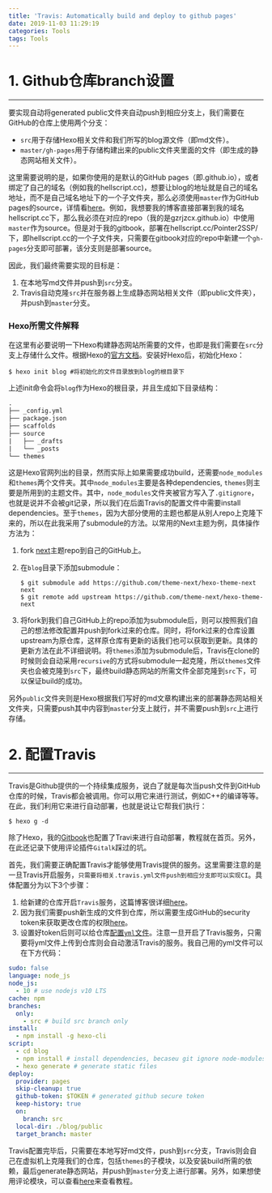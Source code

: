 ```yaml
---
title: 'Travis: Automatically build and deploy to github pages'
date: 2019-11-03 11:29:19
categories: Tools
tags: Tools
---
```


# 1. Github仓库branch设置

---

要实现自动将generated public文件夹自动push到相应分支上，我们需要在GitHub的仓库上使用两个分支：

- `src`用于存储Hexo相关文件和我们所写的blog源文件（即md文件）。
- `master/gh-pages`用于存储构建出来的public文件夹里面的文件（即生成的静态网站相关文件）。

这里需要说明的是，如果你使用的是默认的GitHub pages（即<user>.github.io），或者绑定了自己的域名（例如我的hellscript.cc)，想要让blog的地址就是自己的域名地址，而不是自己域名地址下的一个子文件夹，那么必须使用`master`作为GitHub pages的source，详情看[here](https://help.github.com/en/github/working-with-github-pages/about-github-pages#publishing-sources-for-github-pages-sites)。例如，我想要我的博客直接部署到我的域名hellscript.cc下，那么我必须在对应的repo（我的是gzrjzcx.github.io）中使用`master`作为source。但是对于我的gitbook，部署在hellscript.cc/Pointer2SSP/下，即hellscript.cc的一个子文件夹，只需要在gitbook对应的repo中新建一个`gh-pages`分支即可部署，该分支则是部署source。

因此，我们最终需要实现的目标是：

1. 在本地写md文件并push到`src`分支。
2. Travis自动克隆`src`并在服务器上生成静态网站相关文件（即public文件夹），并push到`master`分支。

### Hexo所需文件解释

在这里有必要说明一下Hexo构建静态网站所需要的文件，也即是我们需要在`src`分支上存储什么文件。根据Hexo的[官方文档](https://hexo.io/zh-cn/docs/)。安装好Hexo后，初始化Hexo：

```shell
$ hexo init blog #将初始化的文件目录放到blog的根目录下
```

上述init命令会将`blog`作为Hexo的根目录，并且生成如下目录结构：

```reStructuredText
.
├── _config.yml
├── package.json
├── scaffolds
├── source
|   ├── _drafts
|   └── _posts
└── themes

```

这是Hexo官网列出的目录，然而实际上如果需要成功build，还需要`node_modules`和`themes`两个文件夹。其中`node_modules`主要是各种dependencies, `themes`则主要是所用到的主题文件。其中，`node_modules`文件夹被官方写入了`.gitignore`，也就是说并不会被git记录，所以我们在后面Travis的配置文件中需要install dependencies。至于`themes`，因为大部分使用的主题也都是从别人repo上克隆下来的，所以在此我采用了submodule的方法。以常用的Next主题为例，具体操作方法为：

1. fork [next](https://github.com/theme-next/hexo-theme-next)主题repo到自己的GitHub上。

2. 在`blog`目录下添加submodule：

   ```shel
   $ git submodule add https://github.com/theme-next/hexo-theme-next next
   $ git remote add upstream https://github.com/theme-next/hexo-theme-next
   ```

3. 将fork到我们自己GitHub上的repo添加为submodule后，则可以按照我们自己的想法修改配置并push到fork过来的仓库。同时，将fork过来的仓库设置upstream为原仓库，这样原仓库有更新的话我们也可以获取到更新。具体的更新方法在此不详细说明。将`themes`添加为submodule后，Travis在clone的时候则会自动采用`recursive`的方式将submodule一起克隆，所以`themes`文件夹也会被克隆到`src`下，最终build静态网站的所需文件全部克隆到`src`下，可以保证build的成功。

另外`public`文件夹则是Hexo根据我们写好的md文章构建出来的部署静态网站相关文件夹，只需要push其中内容到`master`分支上就行，并不需要push到`src`上进行存储。

# 2. 配置Travis

---

Travis是Github提供的一个持续集成服务，说白了就是每次当push文件到GitHub仓库的时候，Travis都会被调用。你可以用它来进行测试，例如C++的编译等等。在此，我们利用它来进行自动部署，也就是说让它帮我们执行：

```shell
$ hexo g -d
```

除了Hexo，我的[Gitbook](https://www.hellscript.cc/Pointer2SSP/)也配置了Travi来进行自动部署，教程就在首页。另外，在此还记录下使用评论插件`Gitalk`踩过的坑。

首先，我们需要正确配置Travis才能够使用Travis提供的服务。这里需要注意的是一旦Travis开启服务，`只需要将相关.travis.yml文件push到相应分支即可以实现CI`。具体配置分为以下3个步骤：

1. 给新建的仓库开启`Travis`服务，这篇博客很详细[here](https://www.jianshu.com/p/3b8d86f25ee2)。
2. 因为我们需要push新生成的文件到仓库，所以需要生成GitHub的security token来获取更改仓库的权限[here](https://help.github.com/en/github/authenticating-to-github/creating-a-personal-access-token-for-the-command-line)。
3. 设置好token后则可以给仓库[配置`yml`文件](https://docs.travis-ci.com/user/deployment/pages/)。注意一旦开启了Travis服务，只需要将yml文件上传到仓库则会自动激活Travis的服务。我自己用的yml文件可以在下方代码：

```yml
sudo: false
language: node_js
node_js:
  - 10 # use nodejs v10 LTS
cache: npm
branches:
  only:
    - src # build src branch only
install:
  - npm install -g hexo-cli
script:
  - cd blog
  - npm install # install dependencies, becaseu git ignore node-modules directory
  - hexo generate # generate static files
deploy:
  provider: pages
  skip-cleanup: true
  github-token: $TOKEN # generated github secure token
  keep-history: true
  on:
    branch: src
  local-dir: ./blog/public
  target_branch: master
```

Travis配置完毕后，只需要在本地写好md文件，push到`src`分支，Travis则会自己在虚拟机上克隆我们的仓库，包括`themes`的子模块，以及安装build所需的依赖，最后generate静态网站，并push到`master`分支上进行部署。另外，如果想使用评论模块，可以查看[here]()来查看教程。